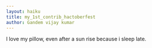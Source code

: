 ```yaml
---
layout: haiku
title: my_1st_contrib_hactoberfest
author: Gandem vijay kumar
---
```

I love my pillow,
even after a sun rise
because i sleep late.
